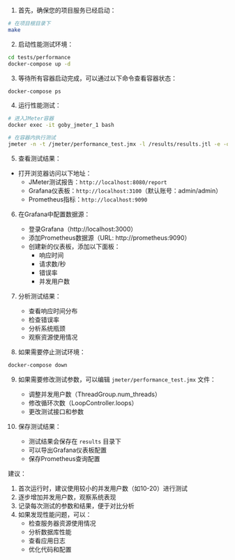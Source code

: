 1. 首先，确保您的项目服务已经启动：
```bash
# 在项目根目录下
make
```

2. 启动性能测试环境：
```bash
cd tests/performance
docker-compose up -d
```

3. 等待所有容器启动完成，可以通过以下命令查看容器状态：
```bash
docker-compose ps
```

4. 运行性能测试：
```bash
# 进入JMeter容器
docker exec -it goby_jmeter_1 bash

# 在容器内执行测试
jmeter -n -t /jmeter/performance_test.jmx -l /results/results.jtl -e -o /results/report
```

5. 查看测试结果：
- 打开浏览器访问以下地址：
  - JMeter测试报告：`http://localhost:8080/report`
  - Grafana仪表板：`http://localhost:3100`（默认账号：admin/admin）
  - Prometheus指标：`http://localhost:9090`

6. 在Grafana中配置数据源：
   - 登录Grafana（http://localhost:3000）
   - 添加Prometheus数据源（URL: http://prometheus:9090）
   - 创建新的仪表板，添加以下面板：
     - 响应时间
     - 请求数/秒
     - 错误率
     - 并发用户数

7. 分析测试结果：
   - 查看响应时间分布
   - 检查错误率
   - 分析系统瓶颈
   - 观察资源使用情况

8. 如果需要停止测试环境：
```bash
docker-compose down
```

9. 如果需要修改测试参数，可以编辑 `jmeter/performance_test.jmx` 文件：
   - 调整并发用户数（ThreadGroup.num_threads）
   - 修改循环次数（LoopController.loops）
   - 更改测试接口和参数

10. 保存测试结果：
    - 测试结果会保存在 `results` 目录下
    - 可以导出Grafana仪表板配置
    - 保存Prometheus查询配置

建议：
1. 首次运行时，建议使用较小的并发用户数（如10-20）进行测试
2. 逐步增加并发用户数，观察系统表现
3. 记录每次测试的参数和结果，便于对比分析
4. 如果发现性能问题，可以：
   - 检查服务器资源使用情况
   - 分析数据库性能
   - 查看应用日志
   - 优化代码和配置
